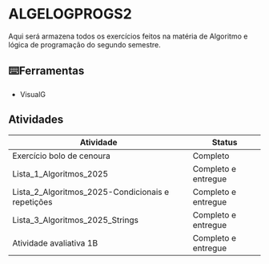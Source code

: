 # ALGELOGPROGS2

Aqui será armazena todos os exercícios feitos na matéria de Algoritmo e lógica de programação do segundo semestre.

## ⌨️Ferramentas
 - VisualG

## Atividades

| Atividade | Status |
|-----------|--------|
|Exercício bolo de cenoura | Completo |
|Lista_1_Algoritmos_2025 | Completo e entregue |
|Lista_2_Algoritmos_2025-Condicionais e repetições | Completo e entregue |
|Lista_3_Algoritmos_2025_Strings | Completo e entregue |
|Atividade avaliativa 1B | Completo e entregue |

